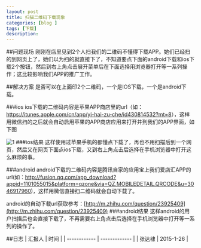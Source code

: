 ```yaml
---
layout: post
title: 扫描二维码下载现象
categories: [blog ]
tags: [下载]
description: 
---
```




##问题现场
刚刚在店里见到2个人扫我们的二维码不懂得下载APP。她们已经扫的到网页上了，她们以为扫的就直接下了，不知道要点下面的android下载和ios下载2个按钮，然后到右上角点击展开菜单后在下面选择用浏览器打开等一系列操作；这比较影响我们APP的推广工作。

##解决方案
是否可以在上面印2个二维码，一个是IOS下载，一个是android下载。

###ios
ios下载的二维码内容是苹果APP商店里的url（如：<https://itunes.apple.com/cn/app/yi-hai-zu-che/id430814532?mt=8>），这样用微信扫的之后就会自动启用苹果的APP商店应用来打开并到我们的APP界面，如下图

![1](http://zhangdadi.github.io/image/1.png)
###ios结果
这样使用过苹果手机的都懂点下载了，再也不用扫描后到一个网页，然后又在网页下面点ios下载，又到右上角点击后选择在手机浏览器中打开这么麻烦的事。

###android
android下载的二维码内容是腾讯自家的应用宝上我们爱店汇APP的url(如：http://fusion.qq.com/app_download?appid=1101055015&platform=qzone&via=QZ.MOBILEDETAIL.QRCODE&u=3046917960)，这样用微信直接扫二维码就会自动下载了。

android的自动下载url获取参考：[http://m.zhihu.com/question/23925409](http://m.zhihu.com/question/23925409)
###android结果
这样android的用户扫描后也会直接下载了，不再需要右上角点击后选择在手机浏览器中打开等一系列的操作了。



##日志
| 汇报人 | 时间 | 
| ------------ | ------------- |
| 张达棣 | 2015-1-26  | 


